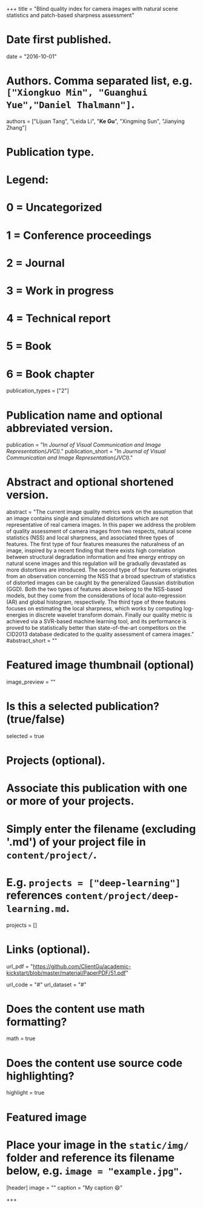 +++
title = "Blind quality index for camera images with natural scene statistics and patch-based sharpness assessment"

# Date first published.
date = "2016-10-01"

# Authors. Comma separated list, e.g. `["Xiongkuo Min", "Guanghui Yue","Daniel Thalmann"]`.
authors = ["Lijuan Tang", "Leida Li", "**Ke Gu**", "Xingming Sun", "Jianying Zhang"]
# Publication type.
# Legend:
# 0 = Uncategorized
# 1 = Conference proceedings
# 2 = Journal
# 3 = Work in progress
# 4 = Technical report
# 5 = Book
# 6 = Book chapter
publication_types = ["2"]

# Publication name and optional abbreviated version.
publication = "In *Journal of Visual Communication and Image Representation(JVCI)*."
publication_short = "In *Journal of Visual Communication and Image Representation(JVCI)*."

# Abstract and optional shortened version.
abstract = "The current image quality metrics work on the assumption that an image contains single and simulated distortions which are not representative of real camera images. In this paper we address the problem of quality assessment of camera images from two respects, natural scene statistics (NSS) and local sharpness, and associated three types of features. The first type of four features measures the naturalness of an image, inspired by a recent finding that there exists high correlation between structural degradation information and free energy entropy on natural scene images and this regulation will be gradually devastated as more distortions are introduced. The second type of four features originates from an observation concerning the NSS that a broad spectrum of statistics of distorted images can be caught by the generalized Gaussian distribution (GGD). Both the two types of features above belong to the NSS-based models, but they come from the considerations of local auto-regression (AR) and global histogram, respectively. The third type of three features focuses on estimating the local sharpness, which works by computing log-energies in discrete wavelet transform domain. Finally our quality metric is achieved via a SVR-based machine learning tool, and its performance is proved to be statistically better than state-of-the-art competitors on the CID2013 database dedicated to the quality assessment of camera images."
#abstract_short = ""

# Featured image thumbnail (optional)
image_preview = ""

# Is this a selected publication? (true/false)
selected = true

# Projects (optional).
#   Associate this publication with one or more of your projects.
#   Simply enter the filename (excluding '.md') of your project file in `content/project/`.
#   E.g. `projects = ["deep-learning"]` references `content/project/deep-learning.md`.
projects = []

# Links (optional).
url_pdf = "https://github.com/ClientGu/academic-kickstart/blob/master/material/PaperPDF/51.pdf"

url_code = "#"
url_dataset = "#"


# Does the content use math formatting?
math = true

# Does the content use source code highlighting?
highlight = true

# Featured image
# Place your image in the `static/img/` folder and reference its filename below, e.g. `image = "example.jpg"`.
[header]
image = ""
caption = "My caption 😄"

+++
